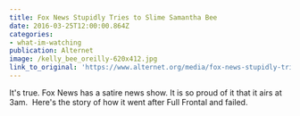 ```yaml
---
title: Fox News Stupidly Tries to Slime Samantha Bee
date: 2016-03-25T12:00:00.864Z
categories: 
- what-im-watching
publication: Alternet
image: /kelly_bee_oreilly-620x412.jpg
link_to_original: 'https://www.alternet.org/media/fox-news-stupidly-tries-slime-samantha-bee'
---
```



It's true. Fox News has a satire news show. It is so proud of it that it airs at 3am.&nbsp; Here's the story of how it went after Full Frontal and failed.